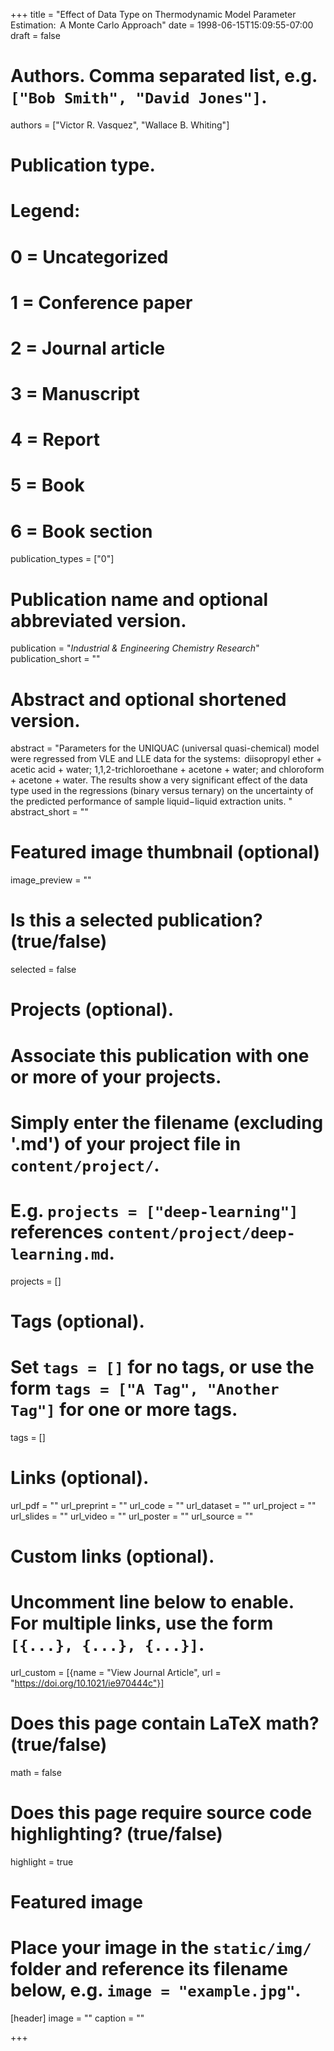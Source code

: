 +++
title = "Effect of Data Type on Thermodynamic Model Parameter Estimation:  A Monte Carlo Approach"
date = 1998-06-15T15:09:55-07:00
draft = false

# Authors. Comma separated list, e.g. `["Bob Smith", "David Jones"]`.
authors = ["Victor R. Vasquez", "Wallace B. Whiting"]

# Publication type.
# Legend:
# 0 = Uncategorized
# 1 = Conference paper
# 2 = Journal article
# 3 = Manuscript
# 4 = Report
# 5 = Book
# 6 = Book section
publication_types = ["0"]

# Publication name and optional abbreviated version.
publication = "*Industrial & Engineering Chemistry Research*"
publication_short = ""

# Abstract and optional shortened version.
abstract = "Parameters for the UNIQUAC (universal quasi-chemical) model were regressed from VLE and LLE data for the systems:  diisopropyl ether + acetic acid + water; 1,1,2-trichloroethane + acetone + water; and chloroform + acetone + water. The results show a very significant effect of the data type used in the regressions (binary versus ternary) on the uncertainty of the predicted performance of sample liquid−liquid extraction units. "
abstract_short = ""

# Featured image thumbnail (optional)
image_preview = ""

# Is this a selected publication? (true/false)
selected = false

# Projects (optional).
#   Associate this publication with one or more of your projects.
#   Simply enter the filename (excluding '.md') of your project file in `content/project/`.
#   E.g. `projects = ["deep-learning"]` references `content/project/deep-learning.md`.
projects = []

# Tags (optional).
#   Set `tags = []` for no tags, or use the form `tags = ["A Tag", "Another Tag"]` for one or more tags.
tags = []

# Links (optional).
url_pdf = ""
url_preprint = ""
url_code = ""
url_dataset = ""
url_project = ""
url_slides = ""
url_video = ""
url_poster = ""
url_source = ""

# Custom links (optional).
#   Uncomment line below to enable. For multiple links, use the form `[{...}, {...}, {...}]`.
url_custom = [{name = "View Journal Article", url = "https://doi.org/10.1021/ie970444c"}]

# Does this page contain LaTeX math? (true/false)
math = false

# Does this page require source code highlighting? (true/false)
highlight = true

# Featured image
# Place your image in the `static/img/` folder and reference its filename below, e.g. `image = "example.jpg"`.
[header]
image = ""
caption = ""

+++
